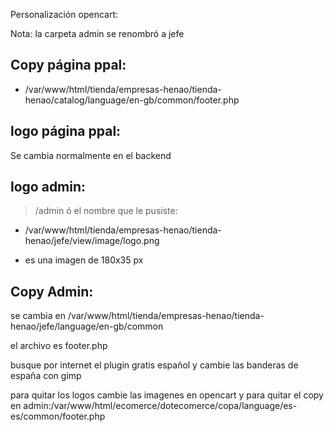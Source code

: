 Personalización opencart:

Nota: la carpeta admin se renombró a jefe

## Copy página ppal:

* /var/www/html/tienda/empresas-henao/tienda-henao/catalog/language/en-gb/common/footer.php

## logo página ppal:

Se cambia normalmente en el backend

## logo admin:  

> /admin ó el nombre que le pusiste:

* /var/www/html/tienda/empresas-henao/tienda-henao/jefe/view/image/logo.png

* es una imagen de 180x35 px

## Copy Admin:

se cambia en /var/www/html/tienda/empresas-henao/tienda-henao/jefe/language/en-gb/common

el archivo es footer.php

busque por internet el plugin gratis español y cambie las banderas de españa con gimp

para quitar los logos cambie las imagenes en opencart y para quitar
el copy en admin:/var/www/html/ecomerce/dotecomerce/copa/language/es-es/common/footer.php



